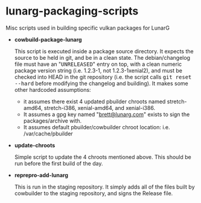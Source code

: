 # lunarg-packaging-scripts
Misc scripts used in building specific vulkan packages for LunarG

- <b>cowbuild-package-lunarg</b>

   This script is executed inside a package source directory.  It expects the source to be held in git, and be in a clean state.  The debian/changelog file must have an "<tt>UNRELEASED</tt>" entry on top, with a clean numeric package version string (i.e. 1.2.3-1, not 1.2.3-1xenial2), and must be checked into HEAD in the git repository (i.e. the script calls <tt>git reset --hard</tt> before modifying the changelog and building).  It makes some other hardcoded assumptions:
   
   - it assumes there exist 4 updated pbuilder chroots named stretch-amd64, stretch-i386, xenial-amd64, and xenial-i386.
   - It assumes a gpg key named "brett@lunarg.com" exists to sign the packages/archive with.
   - It assumes default pbuilder/cowbuilder chroot location: i.e. /var/cache/pbuilder

- <b>update-chroots</b>

   Simple script to update the 4 chroots mentioned above.  This should be run before the first build of the day.

- <b>reprepro-add-lunarg</b>

   This is run in the staging repository.  It simply adds all of the files built by cowbuilder to the staging repository, and signs the Release file.